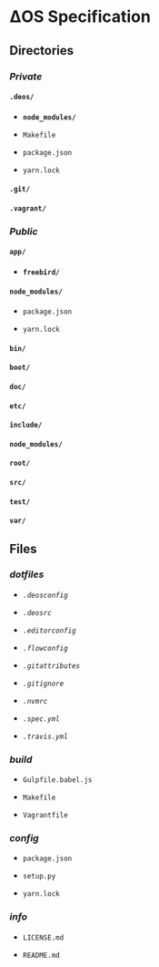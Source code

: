 # ΔOS Specification

## **Directories**

### *Private*

#### `.deos/`

- **`node_modules/`**

- `Makefile`

- `package.json`

- `yarn.lock`

#### `.git/`

#### `.vagrant/`

### *Public*

#### `app/`

- **`freebird/`**

#### `node_modules/`

- `package.json`

- `yarn.lock`

#### `bin/`

#### `boot/`

#### `doc/`

#### `etc/`

#### `include/`

#### `node_modules/`

#### `root/`

#### `src/`

#### `test/`

#### `var/`

## **Files**

### *dotfiles*

- *`.deosconfig`*

- *`.deosrc`*

- *`.editorconfig`*

- *`.flowconfig`*

- *`.gitattributes`*

- *`.gitignore`*

- *`.nvmrc`*

- *`.spec.yml`*

- *`.travis.yml`*

### *build*

- `Gulpfile.babel.js`

- `Makefile`

- `Vagrantfile`

### *config*

- `package.json`

- `setup.py`

- `yarn.lock`

### *info*

- `LICENSE.md`

- `README.md`
